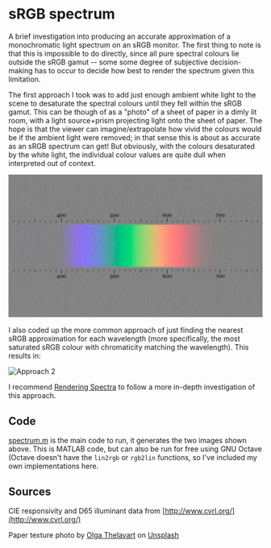 # sRGB spectrum
A brief investigation into producing an accurate approximation of a monochromatic light spectrum on an sRGB monitor.  The first thing to note is that this is impossible to do directly, since all pure spectral colours lie outside the sRGB gamut -- some some degree of subjective decision-making has to occur to decide how best to render the spectrum given this limitation.

The first approach I took was to add just enough ambient white light to the scene to desaturate the spectral colours until they fell within the sRGB gamut. This can be though of as a "photo" of a sheet of paper in a dimly lit room, with a light source+prism projecting light onto the sheet of paper. The hope is that the viewer can imagine/extrapolate how vivid the colours would be if the ambient light were removed; in that sense this is about as accurate as an sRGB spectrum can get! But obviously, with the colours desaturated by the white light, the individual colour values are quite dull when interpreted out of context.

![Approach 1](/out1.png)

I also coded up the more common approach of just finding the nearest sRGB approximation for each wavelength (more specifically, the most saturated sRGB colour with chromaticity matching the wavelength). This results in:

![Approach 2](/out2.png)

I recommend [Rendering Spectra](https://aty.sdsu.edu/explain/optics/rendering.html) to follow a more in-depth investigation of this approach.

## Code

[spectrum.m](/spectrum.m) is the main code to run, it generates the two images shown above.  This is MATLAB code, but can also be run for free using GNU Octave (Octave doesn't have the `lin2rgb` or `rgb2lin` functions, so I've included my own implementations here.

## Sources

CIE responsivity and D65 illuminant data from [http://www.cvrl.org/](http://www.cvrl.org/)

Paper texture photo by <a href="https://unsplash.com/@olga_o?utm_source=unsplash&utm_medium=referral&utm_content=creditCopyText">Olga Thelavart</a> on <a href="https://unsplash.com/?utm_source=unsplash&utm_medium=referral&utm_content=creditCopyText">Unsplash</a>
  
